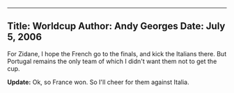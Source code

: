 -----
Title:  Worldcup
Author: Andy Georges
Date: July 5, 2006
----







For Zidane, I hope the French go to the finals, and kick the Italians
there. But Portugal remains the only team of which I didn't want them
not to get the cup.


**Update:** Ok, so France won. So I'll cheer for them against Italia.




